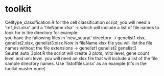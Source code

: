 # toolkit
Celltype_classification.R 
      for the cell classification script, you will need a 'ref_list.xlsx'
      and a 'fileName.xlsx' -> which will include a list of file names to look for in the directory for example:  
      you have the fallowing files in 'new_seurat' directory -> genelist1.xlsx, genelist2.xlsx, genelist3.xlsx
      Now in fileName.xlsx file you will list the file names without the file extensions ->  genelist1
                                                                                             genelist2
                                                                                             genelist3
Seurat_auto_3plot.R
      the script will create 3 plots, mito level, gene count level and umi level. you will need an xlsx file that
      will include a list of the file sample directory names. Use 'listoffiles.xlsx' as an example (it's in the toolkit master node)
      
